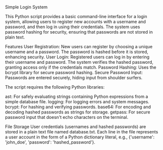 Simple Login System

This Python script provides a basic command-line interface for a login system, allowing users to register new accounts with a username and password, and then log in using their credentials. The system uses password hashing for security, ensuring that passwords are not stored in plain text.

Features
User Registration: New users can register by choosing a unique username and a password. The password is hashed before it is stored, enhancing security.
User Login: Registered users can log in by entering their username and password. The system verifies the hashed password, granting access only if the credentials match.
Password Hashing: Uses the bcrypt library for secure password hashing.
Secure Password Input: Passwords are entered securely, hiding input from shoulder surfers.


The script requires the following Python libraries:

ast: For safely evaluating strings containing Python expressions from a simple database file.
logging: For logging errors and system messages.
bcrypt: For hashing and verifying passwords.
base64: For encoding and decoding hashed passwords as strings for storage.
getpass: For secure password input that doesn't echo characters on the terminal.


File Storage
User credentials (usernames and hashed passwords) are stored in a plain text file named database.txt. 
Each line in the file represents a user account in the form of a Python dictionary literal, e.g., {'username': 'john_doe', 'password': 'hashed_password'}.